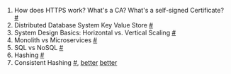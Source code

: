 1. How does HTTPS work? What's a CA? What's a self-signed Certificate? [#](https://www.youtube.com/watch?v=T4Df5_cojAs)
2. Distributed Database System Key Value Store [#](https://www.youtube.com/watch?v=rnZmdmlR-2M)
3. System Design Basics: Horizontal vs. Vertical Scaling [#](https://www.youtube.com/watch?v=xpDnVSmNFX0)
4. Monolith vs Microservices [#](https://www.youtube.com/watch?v=qYhRvH9tJKw)
5. SQL vs NoSQL [#](https://www.youtube.com/watch?v=xQnIN9bW0og)
6. Hashing [#](https://www.interviewcake.com/concept/python/hashing?)
7. Consistent Hashing [#](https://www.youtube.com/watch?v=zaRkONvyGr8&pbjreload=10), [better](https://www.youtube.com/watch?v=bBK_So1u9ew) [better](https://www.interviewcake.com/concept/java/consistent-hashing)
